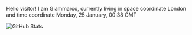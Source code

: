 Hello visitor! I am Giammarco, currently living in space coordinate London and time coordinate Monday, 25 January, 00:38 GMT

![GitHub Stats](https://github-readme-stats.vercel.app/api?username=grcasanova)
